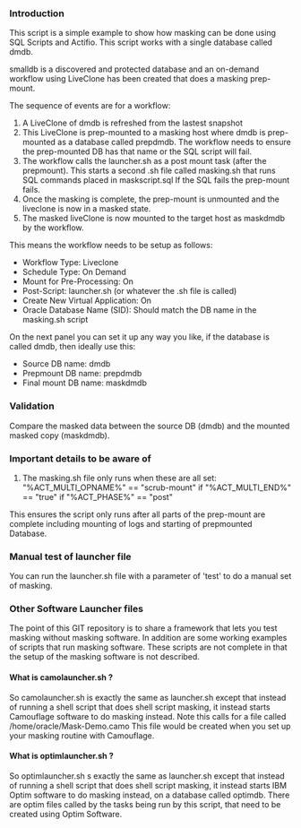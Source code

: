 ### Introduction

This script is a simple example to show how masking can be done using SQL Scripts and Actifio.
This script works with a single database called dmdb.   

smalldb is a discovered and protected database and an on-demand workflow using LiveClone has been created that does a masking prep-mount.

The sequence of events are for a workflow:

1)  A LiveClone of dmdb is refreshed from the lastest snapshot
2)  This LiveClone is prep-mounted to a masking host where dmdb is prep-mounted as a database called prepdmdb.
The workflow needs to ensure the prep-mounted DB has that name or the SQL script will fail.
3)  The workflow calls the launcher.sh as a post mount task (after the prepmount). This starts a second .sh file called masking.sh that runs SQL commands placed in maskscript.sql
If the SQL fails the prep-mount fails.
4)  Once the masking is complete, the prep-mount is unmounted and the liveclone is now in a masked state.
5)  The masked liveClone is now mounted to the target host as maskdmdb by the workflow.

This means the workflow needs to be setup as follows:

* Workflow Type:  Liveclone
* Schedule Type:  On Demand
* Mount for Pre-Processing:  On
* Post-Script:  launcher.sh   (or whatever the .sh file is called)
* Create New Virtual Application:  On
* Oracle Database Name (SID):  Should match the DB name in the masking.sh script  

On the next panel you can set it up any way you like,  if the database is called dmdb, then ideally use this:

* Source DB name:      dmdb
* Prepmount DB name:   prepdmdb 
* Final mount DB name: maskdmdb

### Validation

Compare the masked data between the source DB (dmdb) and the mounted masked copy (maskdmdb).

### Important details to be aware of

1)  The masking.sh file only runs when these are all set:   "%ACT_MULTI_OPNAME%" == "scrub-mount" if "%ACT_MULTI_END%" == "true" if "%ACT_PHASE%" == "post" 

This ensures the script only runs after all parts of the prep-mount are complete including mounting of logs and starting of prepmounted Database.

### Manual test of launcher file

You can run the launcher.sh file with a parameter of 'test' to do a manual set of masking.

### Other Software Launcher files
The point of this GIT repository is to share a framework that lets you test masking without masking software.  In addition are some working examples of scripts that run masking software.   These scripts are not complete in that the setup of the masking software is not described.

#### What is camolauncher.sh ?

So camolauncher.sh is exactly the same as launcher.sh except that instead of running a shell script that does shell script masking, it instead starts Camouflage software to do masking instead.   Note this calls for a file called /home/oracle/Mask-Demo.camo    This file would be created when you set up your masking routine with Camouflage.

#### What is optimlauncher.sh ?

So optimlauncher.sh s exactly the same as launcher.sh except that instead of running a shell script that does shell script masking, it instead starts IBM Optim software to do masking instead, on a database called optimdb.  There are optim files called by the tasks being run by this script, that need to be created using Optim Software.
